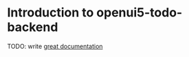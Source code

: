 # Introduction to openui5-todo-backend

TODO: write [great documentation](http://jacobian.org/writing/what-to-write/)
